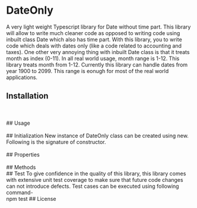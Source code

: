 # DateOnly
A very light weight Typescript library for Date without time part.
This library will allow to write much cleaner code as opposed to writing code using inbuilt class Date which also has time part. With this library, you to write code  which deals with dates only (like a code related to accounting and taxes).
One other very annoying thing with inbuilt Date class is that it treats month as index (0-11). In all real world usage, month range is 1-12. This library treats month from 1-12.
Currently this library can handle dates from year 1900 to 2099. This range is eonugh for most of the real world applications.
<br/>
## Installation
<br/>
<br/>
## Usage
<br/>
<br/>
## Initialization
New instance of DateOnly class can be created using new. Following is the signature of constructor.
<br/>
<br/>
## Properties
<br/>
<br/>
## Methods
<br/>
## Test
To give confidence in the quality of this library, this library comes with extensive unit test coverage to make sure that future code changes can not introduce defects.
Test cases can be executed using following command-
<br>
npm test
## License
